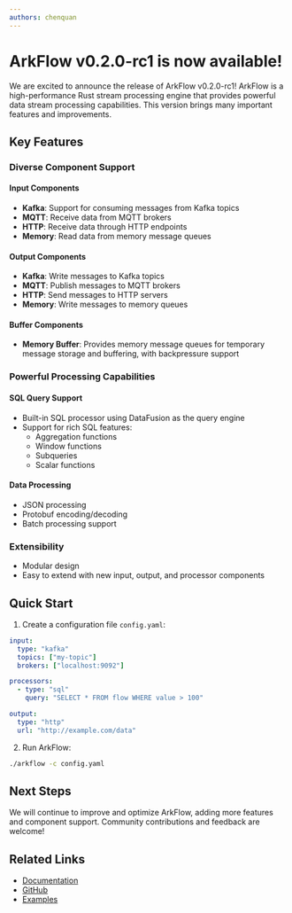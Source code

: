 ```yaml
---
authors: chenquan
---
```



# ArkFlow v0.2.0-rc1 is now available!

We are excited to announce the release of ArkFlow v0.2.0-rc1! ArkFlow is a high-performance Rust stream processing engine that provides powerful data stream processing capabilities. This version brings many important features and improvements.

## Key Features

### Diverse Component Support

#### Input Components
- **Kafka**: Support for consuming messages from Kafka topics
- **MQTT**: Receive data from MQTT brokers
- **HTTP**: Receive data through HTTP endpoints
- **Memory**: Read data from memory message queues

#### Output Components
- **Kafka**: Write messages to Kafka topics
- **MQTT**: Publish messages to MQTT brokers
- **HTTP**: Send messages to HTTP servers
- **Memory**: Write messages to memory queues

#### Buffer Components
- **Memory Buffer**: Provides memory message queues for temporary message storage and buffering, with backpressure support

### Powerful Processing Capabilities

#### SQL Query Support
- Built-in SQL processor using DataFusion as the query engine
- Support for rich SQL features:
  - Aggregation functions
  - Window functions
  - Subqueries
  - Scalar functions

#### Data Processing
- JSON processing
- Protobuf encoding/decoding
- Batch processing support

### Extensibility
- Modular design
- Easy to extend with new input, output, and processor components

## Quick Start

1. Create a configuration file `config.yaml`:
```yaml
input:
  type: "kafka"
  topics: ["my-topic"]
  brokers: ["localhost:9092"]

processors:
  - type: "sql"
    query: "SELECT * FROM flow WHERE value > 100"

output:
  type: "http"
  url: "http://example.com/data"
```

2. Run ArkFlow:
```bash
./arkflow -c config.yaml
```

## Next Steps

We will continue to improve and optimize ArkFlow, adding more features and component support. Community contributions and feedback are welcome!

## Related Links

- [Documentation](https://arkflow.rs/docs)
- [GitHub](https://github.com/arkflow/arkflow)
- [Examples](https://github.com/arkflow/arkflow/tree/main/examples)